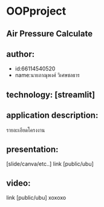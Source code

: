 # OOPproject

## Air Pressure Calculate
## author: 
  * id:66114540520
  * name:นายภาณุพงศ์ วิเศษชลธาร

## technology: [streamlit]

## application description:
รายละเอียดโครงงาน

## presentation:
[slide/canva/etc..] link [public/ubu]

## video:
link [public/ubu]
 xoxoxo
